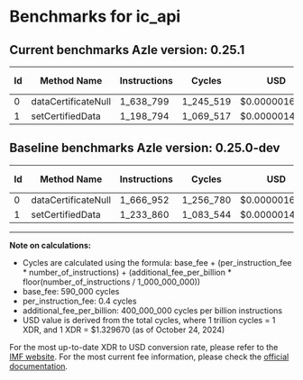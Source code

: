 # Benchmarks for ic_api

## Current benchmarks Azle version: 0.25.1

| Id  | Method Name         | Instructions | Cycles    | USD           | USD/Million Calls | Change                             |
| --- | ------------------- | ------------ | --------- | ------------- | ----------------- | ---------------------------------- |
| 0   | dataCertificateNull | 1_638_799    | 1_245_519 | $0.0000016561 | $1.65             | <font color="green">-28_153</font> |
| 1   | setCertifiedData    | 1_198_794    | 1_069_517 | $0.0000014221 | $1.42             | <font color="green">-35_066</font> |

## Baseline benchmarks Azle version: 0.25.0-dev

| Id  | Method Name         | Instructions | Cycles    | USD           | USD/Million Calls |
| --- | ------------------- | ------------ | --------- | ------------- | ----------------- |
| 0   | dataCertificateNull | 1_666_952    | 1_256_780 | $0.0000016711 | $1.67             |
| 1   | setCertifiedData    | 1_233_860    | 1_083_544 | $0.0000014408 | $1.44             |

---

**Note on calculations:**

- Cycles are calculated using the formula: base_fee + (per_instruction_fee \* number_of_instructions) + (additional_fee_per_billion \* floor(number_of_instructions / 1_000_000_000))
- base_fee: 590_000 cycles
- per_instruction_fee: 0.4 cycles
- additional_fee_per_billion: 400_000_000 cycles per billion instructions
- USD value is derived from the total cycles, where 1 trillion cycles = 1 XDR, and 1 XDR = $1.329670 (as of October 24, 2024)

For the most up-to-date XDR to USD conversion rate, please refer to the [IMF website](https://www.imf.org/external/np/fin/data/rms_sdrv.aspx).
For the most current fee information, please check the [official documentation](https://internetcomputer.org/docs/current/developer-docs/gas-cost#execution).

